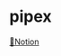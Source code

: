 # pipex

[🧷Notion](https://www.notion.so/ikram9/Unix-processes-in-C-314143f40e074779acec6af1a2d6151a)
